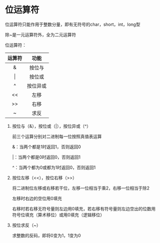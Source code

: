 # 位运算符

位运算符只能作用于整数分量，即有无符号的char，short，int，long型

除~是一元运算符外，全为二元运算符

位运算符：

| 运算符 |   功能   |
| :----: | :------: |
|   &    |  按位与  |
|   \|   |  按位或  |
|   ^    | 按位异或 |
|   <<   |   左移   |
|  \>>   |   右移   |
|   ~    |   求反   |

1. 按位与（&），按位或（|），按位异或（^）

   前三个运算分别对二进制每一位按照真值表运算

   &：当两个都是1时返回1，否则返回0

   |：当两个都是0时返回0，否则返回1

   ^：当两个都为0或都为1时返回0，否则返回1

2. 按位左移（<<），按位右移（>>）

   将二进制位左移或右移若干位，左移一位相当于乘2，右移一位相当于除2

   左移时右边的空位用0填充

   右移时若右移无符号量则左边用0填充，若右移有符号量则左边空出的位数用符号位填充（算术移位）或用0填充（逻辑移位）

3. 按位求反（~）

   求整数的反码，即将0变为1，1变为0